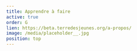 ```yaml
---
title: Apprendre à faire
active: true
order: G
lien: https://beta.terredesjeunes.org/a-propos/
image: /media/placeholder__.jpg
position: top
---
```

